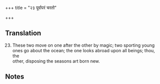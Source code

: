 +++
title = "२३ पूर्वापरं चरतो"

+++
## Translation
23. These two move on one after the other by magic; two sporting young  
ones go about the ocean; the one looks abroad upon all beings; thou, the  
other, disposing the seasons art born new.

## Notes

